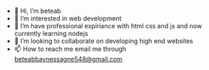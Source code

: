 - 👋 Hi, I’m beteab
- 👀 I’m interested in web development 
- 🌱 I’m have professional expiriance with html css and js and now currently learning nodejs
- 💞️ I’m looking to collaborate on developing high end websites 
- 📫 How to reach me email me through  beteabbaynessagne548@gmail.com 

<!---
beteab548/beteab548 is a ✨ special ✨ repository because its `README.md` (this file) appears on your GitHub profile.
You can click the Preview link to take a look at your changes.
--->
